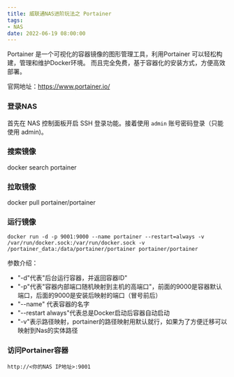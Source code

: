 ```yaml
---
title: 威联通NAS进阶玩法之 Portainer
tags: 
- NAS
date: 2022-06-19 08:00:00
---
```


Portainer 是一个可视化的容器镜像的图形管理工具，利用Portainer 可以轻松构建，管理和维护Docker环境。 而且完全免费，基于容器化的安装方式，方便高效部署。

官网地址：https://www.portainer.io/

### 登录NAS
首先在 NAS 控制面板开启 SSH 登录功能。接着使用 `admin` 账号密码登录（只能使用 admin)。

### 搜索镜像
docker search portainer

### 拉取镜像
docker pull portainer/portainer

### 运行镜像

    docker run -d -p 9001:9000 --name portainer --restart=always -v /var/run/docker.sock:/var/run/docker.sock -v /portainer_data:/data/portainer/portainer portainer/portainer

参数介绍：
- "-d"代表"后台运行容器，并返回容器ID"
- "-p"代表"容器内部端口随机映射到主机的高端口"，前面的9000是容器默认端口，后面的9000是安装后映射的端口（冒号前后）
- "--name" 代表容器的名字
- "--restart always"代表总是Docker启动后容器自动启动
- "-v"表示路径映射，portainer的路径映射用默认就行，如果为了方便迁移可以映射到Nas的实体路径

### 访问Portainer容器

    http://<你的NAS IP地址>:9001
